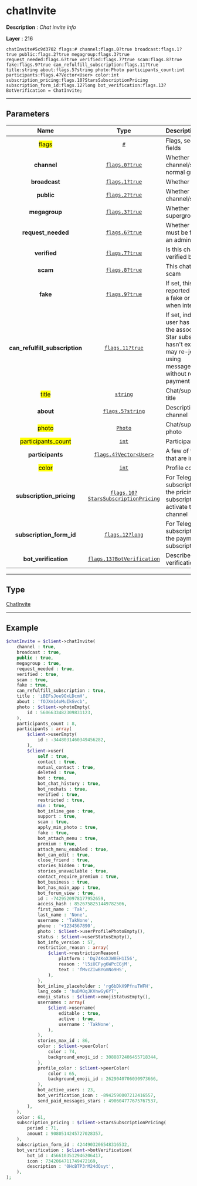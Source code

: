 # chatInvite

**Description** : *Chat invite info*

**Layer** : 216

```tl
chatInvite#5c9d3702 flags:# channel:flags.0?true broadcast:flags.1?true public:flags.2?true megagroup:flags.3?true request_needed:flags.6?true verified:flags.7?true scam:flags.8?true fake:flags.9?true can_refulfill_subscription:flags.11?true title:string about:flags.5?string photo:Photo participants_count:int participants:flags.4?Vector<User> color:int subscription_pricing:flags.10?StarsSubscriptionPricing subscription_form_id:flags.12?long bot_verification:flags.13?BotVerification = ChatInvite;
```

---

## Parameters

| Name | Type | Description |
| :---: | :---: | :--- |
| <mark>flags</mark> | [`#`](type/#) | Flags, see TL conditional fields |
| **channel** | [`flags.0?true`](type/true) | Whether this is a channel/supergroup or a normal group |
| **broadcast** | [`flags.1?true`](type/true) | Whether this is a channel |
| **public** | [`flags.2?true`](type/true) | Whether this is a public channel/supergroup |
| **megagroup** | [`flags.3?true`](type/true) | Whether this is a supergroup |
| **request_needed** | [`flags.6?true`](type/true) | Whether the join request » must be first approved by an administrator |
| **verified** | [`flags.7?true`](type/true) | Is this chat or channel verified by Telegram? |
| **scam** | [`flags.8?true`](type/true) | This chat is probably a scam |
| **fake** | [`flags.9?true`](type/true) | If set, this chat was reported by many users as a fake or scam: be careful when interacting with it |
| **can_refulfill_subscription** | [`flags.11?true`](type/true) | If set, indicates that the user has already paid for the associated Telegram Star subscriptions » and it hasn't expired yet, so they may re-join the channel using messages.importChatInvite without repeating the payment |
| <mark>title</mark> | [`string`](type/string) | Chat/supergroup/channel title |
| **about** | [`flags.5?string`](type/string) | Description of the group of channel |
| <mark>photo</mark> | [`Photo`](type/Photo) | Chat/supergroup/channel photo |
| <mark>participants_count</mark> | [`int`](type/int) | Participant count |
| **participants** | [`flags.4?Vector<User>`](type/User) | A few of the participants that are in the group |
| <mark>color</mark> | [`int`](type/int) | Profile color palette ID |
| **subscription_pricing** | [`flags.10?StarsSubscriptionPricing`](type/StarsSubscriptionPricing) | For Telegram Star subscriptions », contains the pricing of the subscription the user must activate to join the private channel |
| **subscription_form_id** | [`flags.12?long`](type/long) | For Telegram Star subscriptions », the ID of the payment form for the subscription |
| **bot_verification** | [`flags.13?BotVerification`](type/BotVerification) | Describes a bot verification icon » |

---

## Type

[ChatInvite](type/ChatInvite)

---

## Example

```php
$chatInvite = $client->chatInvite(
	channel : true,
	broadcast : true,
	public : true,
	megagroup : true,
	request_needed : true,
	verified : true,
	scam : true,
	fake : true,
	can_refulfill_subscription : true,
	title : 'iBEFsJoe9OxLDcmH',
	about : 'fOJXm14oMuIkGvcb',
	photo : $client->photoEmpty(
		id : 5606633482309831123,
	),
	participants_count : 8,
	participants : array(
		$client->userEmpty(
			id : -3448031460349456282,
		),
		$client->user(
			self : true,
			contact : true,
			mutual_contact : true,
			deleted : true,
			bot : true,
			bot_chat_history : true,
			bot_nochats : true,
			verified : true,
			restricted : true,
			min : true,
			bot_inline_geo : true,
			support : true,
			scam : true,
			apply_min_photo : true,
			fake : true,
			bot_attach_menu : true,
			premium : true,
			attach_menu_enabled : true,
			bot_can_edit : true,
			close_friend : true,
			stories_hidden : true,
			stories_unavailable : true,
			contact_require_premium : true,
			bot_business : true,
			bot_has_main_app : true,
			bot_forum_view : true,
			id : -7429520978177952659,
			access_hash : 8526758251449782506,
			first_name : 'Tak',
			last_name : 'None',
			username : 'TakNone',
			phone : '+1234567890',
			photo : $client->userProfilePhotoEmpty(),
			status : $client->userStatusEmpty(),
			bot_info_version : 57,
			restriction_reason : array(
				$client->restrictionReason(
					platform : 'Dg74KoXJW8EH1I56',
					reason : 'l5iUCFyg6WPcEGjM',
					text : 'fMvcZIwBYGmNo9HS',
				),
			),
			bot_inline_placeholder : 'rg6bDkX9PfnuTWFH',
			lang_code : 'huDMOqJKVnwGy6YT',
			emoji_status : $client->emojiStatusEmpty(),
			usernames : array(
				$client->username(
					editable : true,
					active : true,
					username : 'TakNone',
				),
			),
			stories_max_id : 86,
			color : $client->peerColor(
				color : 74,
				background_emoji_id : 3088872406455718344,
			),
			profile_color : $client->peerColor(
				color : 65,
				background_emoji_id : 2629040706030973666,
			),
			bot_active_users : 23,
			bot_verification_icon : -8942590007212416557,
			send_paid_messages_stars : 490604777675767537,
		),
	),
	color : 61,
	subscription_pricing : $client->starsSubscriptionPricing(
		period : 71,
		amount : 9080514245727028357,
	),
	subscription_form_id : 4244903206548316532,
	bot_verification : $client->botVerification(
		bot_id : 4566103512946206417,
		icon : 7342064711749472169,
		description : '0HcBTP3rM24dQsyt',
	),
);
```